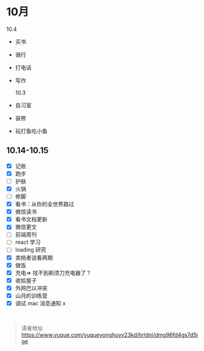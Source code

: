 # 10月
10.4

- 买书
- 骑行
- 打电话
- 写作

  10.3

- 自习室
- 装修
- 玩打鱼吃小鱼

## 10.14-10.15

- [x] 记账
- [x] 跑步
- [ ] 护肤
- [x] 火锅
- [ ] 修脚
- [x] 看书：从你的全世界路过
- [x] 微信读书
- [x] 看书文档更新
- [x] 微信更文
- [ ] 前端周刊
- [ ] react 学习
- [ ] loading 研究
- [x] 卖桃者说看两期
- [x] 做饭
- [x] 充电=> 找不到剃须刀充电器了？
- [x] 收拾屋子
- [x] 外网巴以冲突
- [x] 山月的训练营
- [x] 调试 mac 消息通知 x

<br>
  
> 语雀地址 https://www.yuque.com/yuqueyonghuyv23kd/hrldni/dmg96fd4gs7d5ige